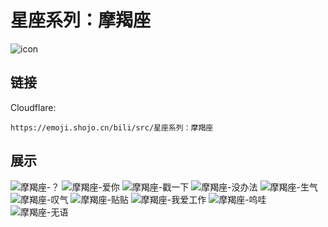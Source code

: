 # 星座系列：摩羯座
![icon](https://emoji.shojo.cn/bili/src/星座系列：摩羯座/icon.png)
## 链接
Cloudflare:
```
https://emoji.shojo.cn/bili/src/星座系列：摩羯座
```
## 展示
![摩羯座-？](https://emoji.shojo.cn/bili/src/星座系列：摩羯座/摩羯座-？.png)
![摩羯座-爱你](https://emoji.shojo.cn/bili/src/星座系列：摩羯座/摩羯座-爱你.png)
![摩羯座-戳一下](https://emoji.shojo.cn/bili/src/星座系列：摩羯座/摩羯座-戳一下.png)
![摩羯座-没办法](https://emoji.shojo.cn/bili/src/星座系列：摩羯座/摩羯座-没办法.png)
![摩羯座-生气](https://emoji.shojo.cn/bili/src/星座系列：摩羯座/摩羯座-生气.png)
![摩羯座-叹气](https://emoji.shojo.cn/bili/src/星座系列：摩羯座/摩羯座-叹气.png)
![摩羯座-贴贴](https://emoji.shojo.cn/bili/src/星座系列：摩羯座/摩羯座-贴贴.png)
![摩羯座-我爱工作](https://emoji.shojo.cn/bili/src/星座系列：摩羯座/摩羯座-我爱工作.png)
![摩羯座-呜哇](https://emoji.shojo.cn/bili/src/星座系列：摩羯座/摩羯座-呜哇.png)
![摩羯座-无语](https://emoji.shojo.cn/bili/src/星座系列：摩羯座/摩羯座-无语.png)
